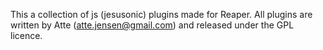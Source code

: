 This a collection of js (jesusonic) plugins made for Reaper.
All plugins are written by Atte (atte.jensen@gmail.com) and
released under the GPL licence.